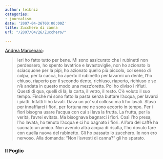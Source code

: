 ```yaml
---
author: leibniz
categories:
- journalism
date: '2007-04-26T00:00:00Z'
title: Zucchero di canna
url: "/2007/04/26/Zucchero/"

---
```

[Andrea Marcenaro][1]:


> Ieri ho fatto tutto per bene. Mi sono assicurato che i rubinetti non perdessero, ho spento lavatrice e lavastoviglie, non ho azionato lo sciacquone per la pipì, ho azionato quello più piccolo, col senso di colpa, per la cacca, ho aperto il rubinetto per lavarmi un dente, l’ho chiuso, riaperto per il secondo dente, richiuso, riaperto, richiuso e se n’è andata in questo modo una mezz’oretta. Poi ho diviso i rifiuti. Questi di qua, quelli di là, la carta, il vetro, il resto. C’è voluto il suo tempo. Finché mi sono fatto la pasta senza buttare l’acqua, per lavarci i piatti. Infatti li ho lavati. Dava un po’ sul colloso ma li ho lavati. Stavo per innaffiarci i fiori, per fortuna me ne sono accorto in tempo. Per i fiori bisogna usare l’acqua con cui si lava la frutta. La frutta, per la verità, l’avrei evitata. Ma bisognava bagnarci i fiori. Così l’ho presa, l’ho lavata, ho tenuto l’acqua e ci ho bagnato i fiori. All’ora del caffè ha suonato un amico. Non avendo altra acqua di risulta, l’ho dovuto fare con quella nuova del rubinetto. Gli ho passato lo zucchero. Io non ero nervoso. Alla domanda: “Non l’avresti di canna?” gli ho sparato.




### Il Foglio

[1]:	https://ilfoglio.it/